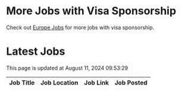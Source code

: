 # More Jobs with Visa Sponsorship

Check out [Europe Jobs](https://github.com/sureshparimi/europejobs#latest-jobs) for more jobs with visa sponsorship.

# Latest Jobs

This page is updated at August 11, 2024 09:53:29

| Job Title | Job Location | Job Link | Job Posted |
| --- | --- | --- | --- |
